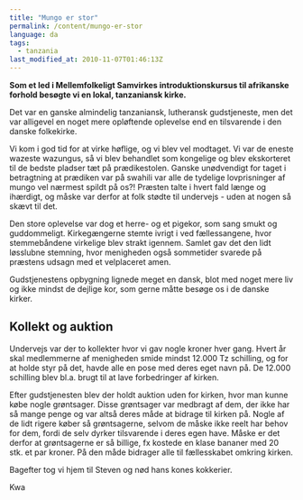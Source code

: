```yaml
---
title: "Mungo er stor"
permalink: /content/mungo-er-stor
language: da
tags:
  - tanzania
last_modified_at: 2010-11-07T01:46:13Z
---
```


**Som et led i Mellemfolkeligt Samvirkes introduktionskursus til afrikanske forhold besøgte vi en lokal, tanzaniansk kirke.**

Det var en ganske almindelig tanzaniansk, lutheransk gudstjeneste, men det var alligevel en noget mere opløftende oplevelse end en tilsvarende i den danske folkekirke.

Vi kom i god tid for at virke høflige, og vi blev vel modtaget. Vi var de eneste wazeste wazungus, så vi blev behandlet som kongelige og blev ekskorteret til de bedste pladser tæt på prædikestolen. Ganske unødvendigt for taget i betragtning at prædiken var på swahili var alle de tydelige lovprisninger af mungo vel nærmest spildt på os?! Præsten talte i hvert fald længe og ihærdigt, og måske var derfor at folk stødte til undervejs - uden at nogen så skævt til det.

Den store oplevelse var dog et herre- og et pigekor, som sang smukt og guddommeligt. Kirkegængerne stemte ivrigt i ved fællessangene, hvor stemmebåndene virkelige blev strakt igennem. Samlet gav det den lidt løsslubne stemning, hvor menigheden også sommetider svarede på præstens udsagn med et velplaceret amen.

Gudstjenestens opbygning lignede meget en dansk, blot med noget mere liv og ikke mindst de dejlige kor, som gerne måtte besøge os i de danske kirker.

Kollekt og auktion
------------------

Undervejs var der to kollekter hvor vi gav nogle kroner hver gang. Hvert år skal medlemmerne af menigheden smide mindst 12.000 Tz schilling, og for at holde styr på det, havde alle en pose med deres eget navn på. De 12.000 schilling blev bl.a. brugt til at lave forbedringer af kirken.

Efter gudstjenesten blev der holdt auktion uden for kirken, hvor man kunne købe nogle grøntsager. Disse grøntsager var medbragt af dem, der ikke har så mange penge og var altså deres måde at bidrage til kirken på. Nogle af de lidt rigere køber så grøntsagerne, selvom de måske ikke reelt har behov for dem, fordi de selv dyrker tilsvarende i deres egen have. Måske er det derfor at grøntsagerne er så billige, fx kostede en klase bananer med 20 stk. et par kroner. På den måde bidrager alle til fællesskabet omkring kirken.

Bagefter tog vi hjem til Steven og nød hans kones kokkerier.

Kwa